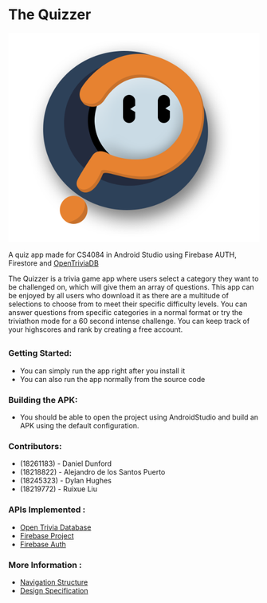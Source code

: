 # The Quizzer 
![](https://github.com/alejandrodlsp/The-Quizzer/blob/master/images/logo.png)

A quiz app made for CS4084 in Android Studio using Firebase AUTH, Firestore and [OpenTriviaDB]

The Quizzer is a trivia game app where users select a category they want to be challenged on,  which will give them an array of questions.
This app can be enjoyed by all users who download it as there are a multitude of selections to choose from to meet their specific difficulty levels.
You can answer questions from specific categories in a normal format or try the triviathon mode for a 60 second intense challenge.
You can keep track of your highscores and rank by creating a free account.
##

### Getting Started:
- You can simply run the app right after you install it
- You can also run the app normally from the source code

### Building the APK:
- You should be able to open the project using AndroidStudio and build an APK using the default configuration.

### Contributors:

 - (18261183) - Daniel Dunford
 - (18218822) - Alejandro de los Santos Puerto
 - (18245323) - Dylan Hughes
 - (18219772) - Ruixue Liu

 [OpenTriviaDB]: <https://opentdb.com/browse.php>

### APIs Implemented :
  - [Open Trivia Database](https://opentdb.com/api_config.php)
  - [Firebase Project](https://firebase.google.com/docs/database)
  - [Firebase Auth](https://firebase.google.com/products/auth)
 
 ### More Information : 
 * [Navigation Structure](structure.md)
 * [Design Specification](design.md)
